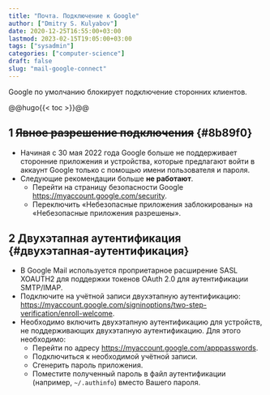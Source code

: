 ```yaml
---
title: "Почта. Подключение к Google"
author: ["Dmitry S. Kulyabov"]
date: 2020-12-25T16:55:00+03:00
lastmod: 2023-02-15T19:05:00+03:00
tags: ["sysadmin"]
categories: ["computer-science"]
draft: false
slug: "mail-google-connect"
---
```


Google по умолчанию блокирует подключение сторонних клиентов.

<!--more-->

@@hugo{{&lt; toc &gt;}}@@


## <span class="section-num">1</span> ~~Явное разрешение подключения~~ {#8b89f0}

-   Начиная с 30 мая 2022 года Google больше не поддерживает сторонние приложения и устройства, которые предлагают войти в аккаунт Google только с помощью имени пользователя и пароля.
-   Следующие рекомендации больше **не работают**.
    -   Перейти на страницу безопасности Google <https://myaccount.google.com/security>.
    -   Переключить «Небезопасные приложения заблокированы» на «Небезопасные приложения разрешены».


## <span class="section-num">2</span> Двухэтапная аутентификация {#двухэтапная-аутентификация}

-   В Google Mail используется проприетарное расширение SASL XOAUTH2 для поддержки токенов OAuth 2.0 для аутентификации SMTP/IMAP.
-   Подключите на учётной записи двухэтапную аутентификацию: <https://myaccount.google.com/signinoptions/two-step-verification/enroll-welcome>.
-   Необходимо включить двухэтапную аутентификацию для устройств, не поддерживающих двухэтапную аутентификацию. Для этого необходимо:
    -   Перейти по адресу <https://myaccount.google.com/apppasswords>.
    -   Подключиться к необходимой учётной записи.
    -   Сгенерить пароль приложения.
    -   Поместите полученный пароль в файл аутентификации (например, `~/.authinfo`) вместо Вашего пароля.
